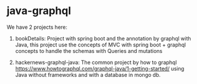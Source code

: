 # java-graphql

We have 2 projects here: 
1) bookDetails: Project with spring boot and the annotation by graphql with Java, this project use the concepts of MVC with spring boot + graphql concepts to handle the schemas with Queries and mutations

2) hackernews-graphql-java: The common project by how to graphql https://www.howtographql.com/graphql-java/1-getting-started/ using Java without frameworks and with a database in mongo db.
